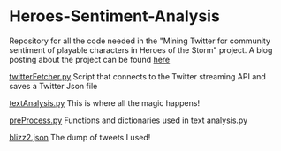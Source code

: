 # Heroes-Sentiment-Analysis
Repository for all the code needed in the "Mining Twitter for community sentiment of playable characters in Heroes of the Storm" project.
A blog posting about the project can be found [here](http://davidbroesch.com/2016/02/27/mining-twitter-for-community-sentiment-of-playable-characters-in-heroes-of-the-storm/)

[twitterFetcher.py](twitterFetcher.py) 
Script that connects to the Twitter streaming API and saves a Twitter Json file

[textAnalysis.py](textAnalysis.py)
This is where all the magic happens!

[preProcess.py](preProcess.py)
Functions and dictionaries used in text analysis.py

[blizz2.json](blizz2.json)
The dump of tweets I used!
